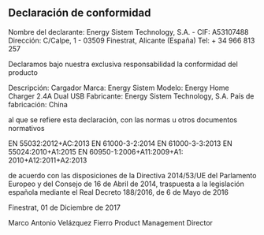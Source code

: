 ﻿## Declaración de conformidad

Nombre del declarante: Energy Sistem Technology, S.A. - CIF: A53107488
Dirección: C/Calpe, 1 - 03509 Finestrat, Alicante (España)
Tel: + 34 966 813 257

Declaramos bajo nuestra exclusiva responsabilidad la conformidad del producto

Descripción: Cargador
Marca: Energy Sistem
Modelo: Energy Home Charger 2.4A Dual USB
Fabricante: Energy Sistem Technology, S.A.
País de fabricación: China

al que se refiere esta declaración, con las normas u otros documentos normativos

EN 55032:2012+AC:2013
EN 61000-3-2:2014
EN 61000-3-3:2013
EN 55024:2010+A1:2015
EN 60950-1:2006+A11:2009+A1:
2010+A12:2011+A2:2013

de acuerdo con las disposiciones de la Directiva 2014/53/UE del Parlamento Europeo y del Consejo de 16 de Abril de 2014, traspuesta a la legislación española mediante el Real Decreto 188/2016, de 6 de Mayo de 2016

Finestrat, 01 de Diciembre de 2017

Marco Antonio Velázquez Fierro
Product Management Director

